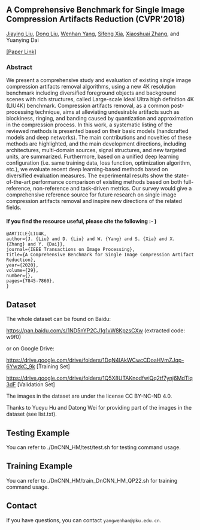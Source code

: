 ## A Comprehensive Benchmark for Single Image Compression Artifacts Reduction (CVPR'2018)

[Jiaying Liu](http://39.96.165.147/people/liujiaying.html), 
[Dong Liu](http://staff.ustc.edu.cn/~dongeliu/), 
[Wenhan Yang](https://flyywh.github.io/), 
[Sifeng Xia](http://39.96.165.147/people/xsf.html),
[Xiaoshuai Zhang](https://i.buriedjet.com/),
and Yuanying Dai

[[Paper Link]](https://arxiv.org/abs/1909.03647)

### Abstract

We present a comprehensive study and evaluation of existing single image compression artifacts removal algorithms, using a new 4K resolution benchmark including diversified foreground objects and background scenes with rich structures, called Large-scale Ideal Ultra high definition 4K (LIU4K) benchmark. Compression artifacts removal, as a common post-processing technique, aims at alleviating undesirable artifacts such as blockiness, ringing, and banding caused by quantization and approximation in the compression process. In this work, a systematic listing of the reviewed methods is presented based on their basic models (handcrafted models and deep networks). The main contributions and novelties of these methods are highlighted, and the main development directions, including architectures, multi-domain sources, signal structures, and new targeted units, are summarized. Furthermore, based on a unified deep learning configuration (i.e. same training data, loss function, optimization algorithm, etc.), we evaluate recent deep learning-based methods based on diversified evaluation measures. The experimental results show the state-of-the-art performance comparison of existing methods based on both full-reference, non-reference and task-driven metrics. Our survey would give a comprehensive reference source for future research on single image compression artifacts removal and inspire new directions of the related fields.

#### If you find the resource useful, please cite the following :- )

```
@ARTICLE{LIU4K,
author={J. {Liu} and D. {Liu} and W. {Yang} and S. {Xia} and X. {Zhang} and Y. {Dai}},
journal={IEEE Transactions on Image Processing}, 
title={A Comprehensive Benchmark for Single Image Compression Artifact Reduction}, 
year={2020},
volume={29},
number={},
pages={7845-7860},
}
```

## Dataset

The whole dataset can be found on Baidu:

https://pan.baidu.com/s/1ND5nYP2CJ1g1vW8KpzsCXw (extracted code: w9f0)

or on Google Drive:

https://drive.google.com/drive/folders/1DqN4IAkWCwcCDoaHVmZJqp-6YwzkC_9k [Training Set]

https://drive.google.com/drive/folders/1Q5X8UTAKnodfwiQq2tf7ynj6MdTlq3dF [Validation Set]

The images in the dataset are under the license CC BY-NC-ND 4.0. 

Thanks to Yueyu Hu and Datong Wei for providing part of the images in the dataset (see list.txt).

## Testing Example
You can refer to ./DnCNN_HM/test/test.sh for testing command usage.

## Training Example
You can refer to ./DnCNN_HM/train_DnCNN_HM_QP22.sh for training command usage.

## Contact

If you have questions, you can contact `yangwenhan@pku.edu.cn`.


